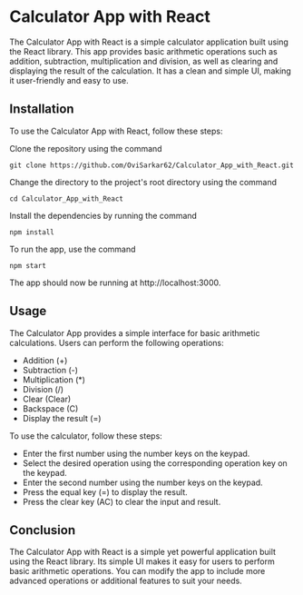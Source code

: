 # Calculator App with React

The Calculator App with React is a simple calculator application built using the React library. This app provides basic arithmetic operations such as addition, subtraction, multiplication and division, as well as clearing and displaying the result of the calculation. It has a clean and simple UI, making it user-friendly and easy to use.

## Installation

To use the Calculator App with React, follow these steps:

Clone the repository using the command 

    git clone https://github.com/OviSarkar62/Calculator_App_with_React.git

Change the directory to the project's root directory using the command 
     
    cd Calculator_App_with_React

Install the dependencies by running the command 

    npm install

To run the app, use the command 
  
    npm start

The app should now be running at http://localhost:3000.

## Usage

The Calculator App provides a simple interface for basic arithmetic calculations. Users can perform the following operations:

- Addition (+)
- Subtraction (-)
- Multiplication (*)
- Division (/)
- Clear (Clear)
- Backspace (C)
- Display the result (=)

To use the calculator, follow these steps:

- Enter the first number using the number keys on the keypad.
- Select the desired operation using the corresponding operation key on the keypad.
- Enter the second number using the number keys on the keypad. 
- Press the equal key (=) to display the result.
- Press the clear key (AC) to clear the input and result.

## Conclusion
The Calculator App with React is a simple yet powerful application built using the React library. Its simple UI makes it easy for users to perform basic arithmetic operations. You can modify the app to include more advanced operations or additional features to suit your needs.
